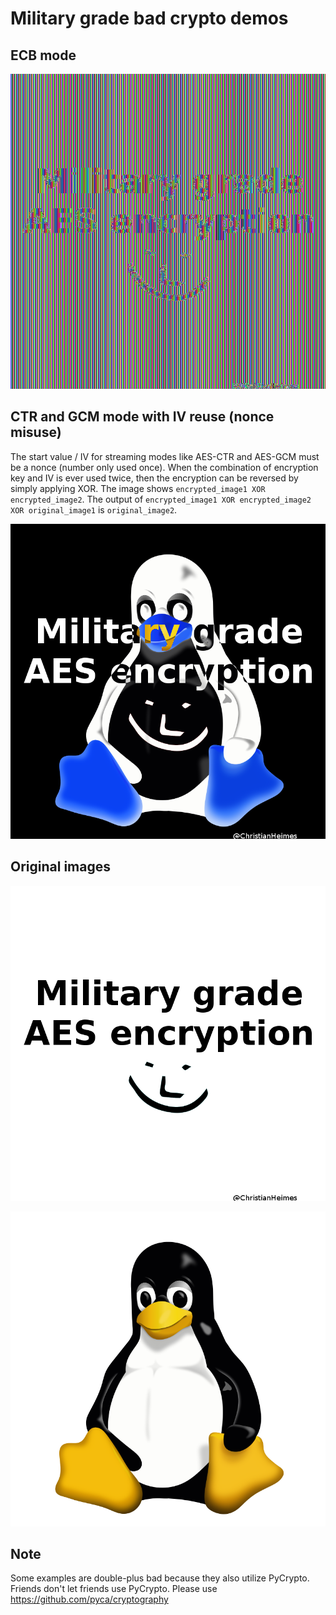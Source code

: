 # Military grade bad crypto demos

## ECB mode

![ECB mode](https://raw.githubusercontent.com/tiran/militarygrade/master/militarygrade_ecb.png)

## CTR and GCM mode with IV reuse (nonce misuse)

The start value / IV for streaming modes like AES-CTR and AES-GCM must be a
nonce (number only used once). When the combination of encryption key and IV
is ever used twice, then the encryption can be reversed by simply applying
XOR. The image shows ``encrypted_image1 XOR encrypted_image2``. The output of
``encrypted_image1 XOR encrypted_image2 XOR original_image1`` is
``original_image2``.

![CTR mode](https://raw.githubusercontent.com/tiran/militarygrade/master/militarygrade_ctr.png)

## Original images

![AES encryption added and removed here](https://raw.githubusercontent.com/tiran/militarygrade/master/militarygrade.png)

![tux](https://raw.githubusercontent.com/tiran/militarygrade/master/tux.png)

## Note

Some examples are double-plus bad because they also utilize PyCrypto.
Friends don't let friends use PyCrypto. Please use
https://github.com/pyca/cryptography
